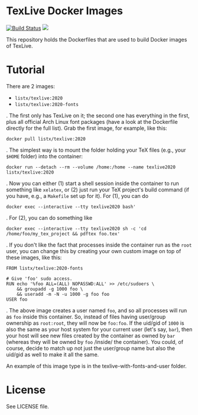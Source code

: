 # TexLive Docker Images

[![Build Status](https://travis-ci.org/listx/texlive-docker.svg?branch=master)](https://travis-ci.org/listx/texlive-docker)
[![](https://images.microbadger.com/badges/image/listx/texlive.svg)](https://microbadger.com/images/listx/texlive "Get your own image badge on microbadger.com")

This repository holds the Dockerfiles that are used to build Docker images of TexLive.

# Tutorial

There are 2 images:

- `listx/texlive:2020`
- `listx/texlive:2020-fonts`

.
The first only has TexLive on it; the second one has everything in the first, plus all official Arch Linux font packages (have a look at the Dockerfile directly for the full list).
Grab the first image, for example, like this:

```
docker pull listx/texlive:2020
```

.
The simplest way is to mount the folder holding your TeX files (e.g., your `$HOME` folder) into the container:

```
docker run --detach --rm --volume /home:/home --name texlive2020 listx/texlive:2020
```

.
Now you can either (1) start a shell session inside the container to run something like `xelatex`, or (2) just run your TeX project's build command (if you have, e.g., a `Makefile` set up for it).
For (1), you can do

```
docker exec --interactive --tty texlive2020 bash'
```

.
For (2), you can do something like

```
docker exec --interactive --tty texlive2020 sh -c 'cd /home/foo/my_tex_project && pdftex foo.tex'
```

.
If you don't like the fact that processes inside the container run as the `root` user, you can change this by creating your own custom image on top of these images, like this:

```
FROM listx/texlive:2020-fonts

# Give 'foo' sudo access.
RUN echo '%foo ALL=(ALL) NOPASSWD:ALL' >> /etc/sudoers \
	&& groupadd -g 1000 foo \
	&& useradd -m -N -u 1000 -g foo foo
USER foo
```

.
The above image creates a user named `foo`, and so all processes will run as `foo` inside this container.
So, instead of files having user/group ownership as `root:root`, they will now be `foo:foo`.
If the uid/gid of `1000` is also the same as your host system for your current user (let's say, `bar`), then your host will see new files created by the container as owned by `bar` (whereas they will be owned by `foo` /inside/ the container).
You could, of course, decide to match up not just the user/group name but also the uid/gid as well to make it all the same.

An example of this image type is in the texlive-with-fonts-and-user folder.

# License

See LICENSE file.

